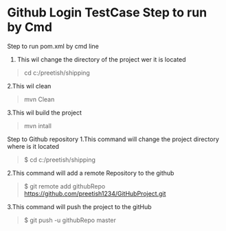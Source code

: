 # Github Login TestCase Step to run by Cmd 
Step to run pom.xml by cmd line
1. This wil change the directory of the project wer it is located  
>cd c:/preetish/shipping

2.This wil clean
>mvn Clean

3.This wil build the project
>mvn intall






Step to Github repository 
1.This command will change the project directory where is it located
>$ cd c:/preetish/shipping

2.This command will add a remote Repository to the github
>$ git remote add githubRepo https://github.com/preetish1234/GitHubProject.git

3.This command will push the project to the gitHub 
>$ git push -u githubRepo master




